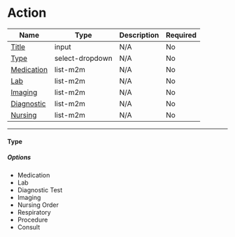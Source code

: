 # Action

| Name | Type | Description | Required |
| --- | --- | --- | --- |
| [Title](Title) | input | N/A | No |
| [Type](Type) | select-dropdown | N/A | No |
| [Medication](Medication) | list-m2m | N/A | No |
| [Lab](Lab) | list-m2m | N/A | No |
| [Imaging](Imaging) | list-m2m | N/A | No |
| [Diagnostic](Diagnostic) | list-m2m | N/A | No |
| [Nursing](Nursing) | list-m2m | N/A | No |

---

#### Type



##### Options

- Medication
- Lab
- Diagnostic Test
- Imaging
- Nursing Order
- Respiratory
- Procedure
- Consult
